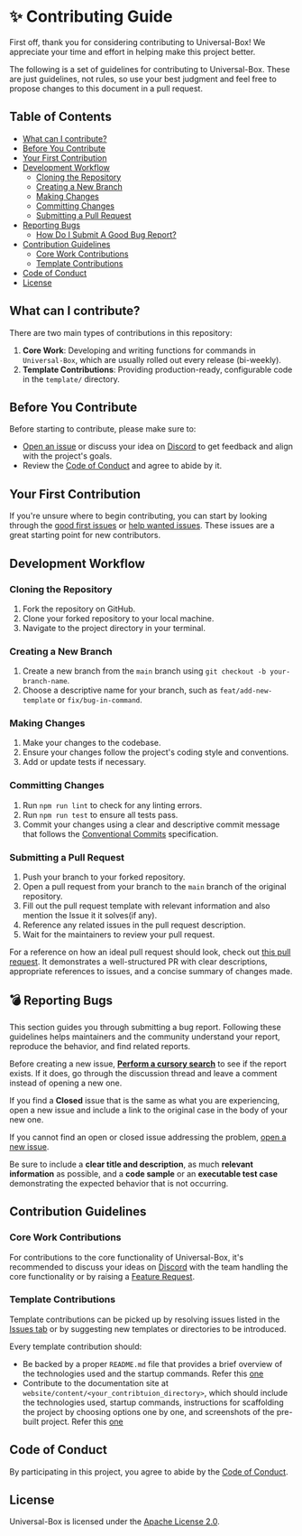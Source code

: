 # ✨ Contributing Guide

First off, thank you for considering contributing to Universal-Box! We appreciate your time and effort in helping make this project better.

The following is a set of guidelines for contributing to Universal-Box. These are just guidelines, not rules, so use your best judgment and feel free to propose changes to this document in a pull request.

## Table of Contents
- [What can I contribute?](#what-can-i-contribute)
- [Before You Contribute](#before-you-contribute)
- [Your First Contribution](#your-first-contribution)
- [Development Workflow](#development-workflow)
  - [Cloning the Repository](#cloning-the-repository)
  - [Creating a New Branch](#creating-a-new-branch)
  - [Making Changes](#making-changes)
  - [Committing Changes](#committing-changes)
  - [Submitting a Pull Request](#submitting-a-pull-request)
- [Reporting Bugs](#reporting-bugs)
  - [How Do I Submit A Good Bug Report?](#reporting-bugs)
- [Contribution Guidelines](#contribution-guidelines)
  - [Core Work Contributions](#core-work-contributions)
  - [Template Contributions](#template-contributions)
- [Code of Conduct](#code-of-conduct)
- [License](#license)

## What can I contribute?
There are two main types of contributions in this repository:

1. **Core Work**: Developing and writing functions for commands in `Universal-Box`, which are usually rolled out every release (bi-weekly).
2. **Template Contributions**: Providing production-ready, configurable code in the `template/` directory.

## Before You Contribute
Before starting to contribute, please make sure to:
- [Open an issue](https://github.com/Abhishek-Mallick/universal-box/issues/new) or discuss your idea on [Discord](https://discord.gg/Ebusy32ctb) to get feedback and align with the project's goals.
- Review the [Code of Conduct](https://github.com/Abhishek-Mallick/universal-box/blob/main/.github/CODE_OF_CONDUCT.md) and agree to abide by it.

## Your First Contribution
If you're unsure where to begin contributing, you can start by looking through the [good first issues](https://github.com/Abhishek-Mallick/universal-box/labels/good%20first%20issue) or [help wanted issues](https://github.com/Abhishek-Mallick/universal-box/labels/help%20wanted). These issues are a great starting point for new contributors.

## Development Workflow

### Cloning the Repository
1. Fork the repository on GitHub.
2. Clone your forked repository to your local machine.
3. Navigate to the project directory in your terminal.

### Creating a New Branch
1. Create a new branch from the `main` branch using `git checkout -b your-branch-name`.
2. Choose a descriptive name for your branch, such as `feat/add-new-template` or `fix/bug-in-command`.

### Making Changes
1. Make your changes to the codebase.
2. Ensure your changes follow the project's coding style and conventions.
3. Add or update tests if necessary.

### Committing Changes
1. Run `npm run lint` to check for any linting errors.
2. Run `npm run test` to ensure all tests pass.
3. Commit your changes using a clear and descriptive commit message that follows the [Conventional Commits](https://www.conventionalcommits.org/) specification.

### Submitting a Pull Request
1. Push your branch to your forked repository.
2. Open a pull request from your branch to the `main` branch of the original repository.
3. Fill out the pull request template with relevant information and also mention the Issue it it solves(if any).
4. Reference any related issues in the pull request description.
5. Wait for the maintainers to review your pull request.

For a reference on how an ideal pull request should look, check out [this pull request](https://github.com/Abhishek-Mallick/universal-box/pull/30). It demonstrates a well-structured PR with clear descriptions, appropriate references to issues, and a concise summary of changes made.

## <span id="reporting-bugs">💣 Reporting Bugs</span>

This section guides you through submitting a bug report. Following these guidelines helps maintainers and the community understand your report, reproduce the behavior, and find related reports.

Before creating a new issue, **[Perform a cursory search](https://github.com/Abhishek-Mallick/universal-box/issues)** to see if the report exists. If it does, go through the discussion thread and leave a comment instead of opening a new one.

If you find a **Closed** issue that is the same as what you are experiencing, open a new issue and include a link to the original case in the body of your new one.

If you cannot find an open or closed issue addressing the problem, [open a new issue](https://github.com/Abhishek-Mallick/universal-box/issues/new/choose).

Be sure to include a **clear title and description**, as much **relevant information** as possible, and a **code sample** or an **executable test case** demonstrating the expected behavior that is not occurring.


## Contribution Guidelines

### Core Work Contributions
For contributions to the core functionality of Universal-Box, it's recommended to discuss your ideas on [Discord](https://discord.gg/Ebusy32ctb) with the team handling the core functionality or by raising a [Feature Request](https://github.com/Abhishek-Mallick/universal-box/issues/new?labels=enhancement&template=feature_request.md).

### Template Contributions
Template contributions can be picked up by resolving issues listed in the [Issues tab](https://github.com/Abhishek-Mallick/universal-box/issues) or by suggesting new templates or directories to be introduced.

Every template contribution should:
- Be backed by a proper `README.md` file that provides a brief overview of the technologies used and the startup commands. Refer this [one](https://github.com/Abhishek-Mallick/universal-box/blob/main/template/API/Apollo-Server-GraphQL/README.md)
- Contribute to the documentation site at `website/content/<your_contribtuion_directory>`, which should include the technologies used, startup commands, instructions for scaffolding the project by choosing options one by one, and screenshots of the pre-built project. Refer this [one](https://github.com/Abhishek-Mallick/universal-box/blob/main/website/content/Templates/API/Apollo-Server-GraphQL.md)

## Code of Conduct
By participating in this project, you agree to abide by the [Code of Conduct](https://github.com/Abhishek-Mallick/universal-box/blob/main/.github/CODE_OF_CONDUCT.md).

## License
Universal-Box is licensed under the [Apache License 2.0](https://github.com/Abhishek-Mallick/universal-box/blob/main/LICENSE).